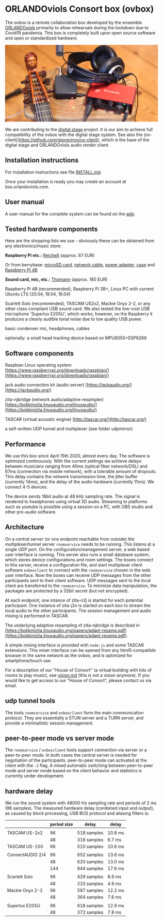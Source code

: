 # ORLANDOviols Consort box (ovbox)

The ovbox is a remote collaboration box developed by the ensemble
[ORLANDOviols](http://orlandoviols.com) primarily to allow rehearsals
during the lockdown due to Covid19 pandemia. This box is completely
built upon open source software and open or standardized hardware.

![consortbox](doc/ovbox.jpg)

We are contributing to the [digital stage](https://digital-stage.org/)
project. It is our aim to achieve full compatibility of the ovbox with
the digital stage system. See also the
(ov-client)[https://github.com/gisogrimm/ov-client), which is the base
of the digital stage and ORLANDOviols audio render client.

## Installation instructions

For installation instructions see file [INSTALL.md](INSTALL.md).

Once your installation is ready you may create an account at box.orlandoviols.com.

## User manual

A user manual for the complete system can be found on the [wiki](https://github.com/gisogrimm/ovbox/wiki).

## Tested hardware components

Here are the shopping lists we use - obviously these can be obtained from any electronics/music store:

**Raspberry Pi etc.:** [Reichelt](https://www.reichelt.de/my/1693204) (approx. 67 EUR)

Or from berrybase:
[microSD card](https://www.berrybase.de/raspberry-pi-co/raspberry-pi/speicherkarten/sandisk-ultra-microsdhc-a1-98mb/s-class-10-speicherkarte-43-adapter-32gb),
[network cable](https://www.berrybase.de/netzwerk/patchkabel-netzwerkkabel/cat-patchkabel/bestellartikel/cat-6-netzwerkkabel-f/utp-flach-wei-223),
[power adapter](https://www.berrybase.de/raspberry-pi-co/raspberry-pi/stromversorgung/netzteile-fuer-die-steckdose/offizielles-raspberry-pi-usb-c-netzteil-5-1v/3-0a-eu-schwarz),
[case](https://www.berrybase.de/raspberry-pi-co/raspberry-pi/raspberry-swag/offizielles-geh-228-use-f-252-r-raspberry-pi-4-schwarz/grau) and
[Raspberry Pi 4B](https://www.berrybase.de/raspberry-pi-co/raspberry-pi/boards/raspberry-pi-4-computer-modell-b-2gb-ram)

**Sound card, mic, etc.:** [Thomann](https://www.thomann.de/de/wishlist_4u_788b06e69103.html) (approx. 185 EUR)


Raspberry Pi 4B (recommended), Raspberry Pi 3B+, Linux PC with current
Ubuntu LTS (20.04, 18.04, 16.04)

Scarlett Solo (recommended), TASCAM US2x2, Mackie Onyx 2-2, or any
other class compliant USB sound card. We also tested the low-cost USB microphone 'Superlux E205U', which works, however, on the Raspberry it produces a clearly audible tonal noise due to low quality USB power.

basic condenser mic, headphones, cables

optionally: a small head tracking device based on MPU6050+ESP8266

## Software components

Raspbian Linux operating system
[https://www.raspberrypi.org/downloads/raspbian/](https://www.raspberrypi.org/downloads/raspbian/)

jack audio connection kit (audio server)
[https://jackaudio.org/](https://jackaudio.org/)

zita-njbridge (network audio/adaptive resampler)
[https://kokkinizita.linuxaudio.org/linuxaudio/](https://kokkinizita.linuxaudio.org/linuxaudio/)

TASCAR (virtual acoustic engine)
[http://tascar.org/](http://tascar.org/)

a self-written UDP tunnel and multiplexer (see folder udpmirror)

## Performance

We use this box since April 15th 2020, almost every day. The software
is optimized continouosly. With the current settings we achieve delays
between musicians ranging from 40ms (optical fiber network/DSL) and
67ms (connection via mobile network), with a tolerable amount of
dropouts. This delay contains the network transmission time, the
jitter buffer (currently 14ms), and the delay of the audio hardware
(currently 11ms). We connect 4-5 devices.

The device sends 16bit audio at 48 kHz sampling rate. The signal is
rendered to headphones using virtual 3D audio. Streaming to platforms
such as youtube is possible using a session on a PC, with OBS studio
and other pro-audio software.

## Architecture

On a central server (or one endpoint reachable from outside) the
multiplexer/tunnel server `roomservice` needs to be running. This
listens at a single UDP port. On the configuration/management server,
a web based user interface is running. This server also runs a small
database system, which stores device configurations and room settings.
The boxes connect to this server, receive a configuration file, and
start multiplexer client software `ovboxclient` to connect with the
`roomservice` chosen in the web user interface. Now the boxes can
receive UDP messages from the other participants sent to their client
software. UDP messages sent to the local client are transferred to the
`roomservice`. To minimize data manipulation, the packages are
protected by a 32bit secret (but not encrypted).

At each endpoint, one intance of zita-n2j is started for each
potential participant. One instance of zita-j2n is started on each box
to stream the local audio to the other participants. The session
management and audio mixing is performed in TASCAR.

The underlying adaptive resampling of zita-njbridge is described in
[https://kokkinizita.linuxaudio.org/papers/adapt-resamp.pdf](https://kokkinizita.linuxaudio.org/papers/adapt-resamp.pdf).

A simple mixing interface is provided with `node-js` and some TASCAR
extensions. This mixer interface can be opened from any
html5-compatible browser in the same network as the ovbox, and is
optimized for smartphone/touch use.

For a description of our "House of Consort" (a virtual building with
lots of rooms to play music), see [vision.md](doc/vision.md) (this is
not a vision anymore). If you would like to get access to our "House
of Consort", please contact us via email.

## udp tunnel tools

The tools `roomservice` and `ovboxclient` form the main communication
protocol. They are essentially a STUN server and a TURN server, and
provide a minimalistic session management.

## peer-to-peer mode vs server mode

The `roomservice` / `ovboxclient` tools support connection via server
or a peer-to-peer mode. In both cases the central server is needed for
negotiation of the participants. peer-to-peer mode can activated at
the client with the `-2` flag. A mixed automatic switching between
peer-to-peer mode and server mode based on the client behavior and
statistics is currently under development.

## hardware delay

We run the sound system with 48000 Hz sampling rate and periods of 2
ms (96 samples). The measured hardware delay (combined input and
output), as caused by block processing, USB BUS protocol and aliasing
filters is:

|                  | period size | delay       | delay   |
|------------------|-------------|-------------|---------|
|                  |             |             |         |
| TASCAM US-2x2    | 96          | 518 samples | 10.8 ms |
|                  | 48          | 316 samples |  6.7 ms |
| TASCAM US-100    | 96          | 510 samples | 10.6 ms |
|                  |             |             |         |
| ConnectAUDIO 2/4 | 96          | 652 samples | 13.6 ms |
|                  | 48          | 620 samples | 13.0 ms |
|                  | 144         | 844 samples | 17.6 ms |
|                  |             |             |         |
| Scarlett Solo    | 96          | 429 samples |  8.9 ms |
|                  | 48          | 233 samples |  4.9 ms |
| Mackie Onyx 2-2  | 96          | 587 samples | 12.2 ms |
|                  | 48          | 364 samples |  7.6 ms |
|                  |             |             |         |
| Superlux E205U   | 96          | 618 samples | 12.9 ms |
|                  | 48          | 372 samples |  7.8 ms |

